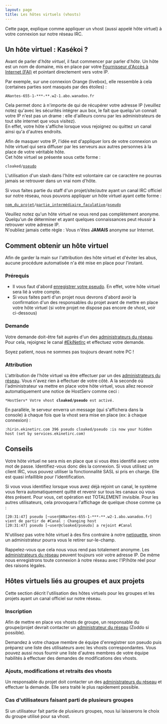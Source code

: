 ```yaml
---
layout: page
title: Les hôtes virtuels (vhosts)
---
```


Cette page, explique comme appliquer un vhost (aussi appelé hôte virtuel) à votre connexion sur notre réseau IRC.


## Un hôte virtuel : Kasékoi ?
Avant de parler d'*hôte virtuel*, il faut commencer par parler d'*hôte*.
Un hôte est un nom de domaine, mis en place par votre [Fournisseur d'Accès à Internet (FAI)](https://fr.wikipedia.org/wiki/Fournisseur_d%27acc%C3%A8s_%C3%A0_Internet) et pointant directement vers votre IP.

Par exemple, sur une connexion Orange (livebox), elle ressemble à cela (certaines parties sont masqués par des étoiles) :
<pre><code>ANantes-655-1-***-**.w2-1.abo.wanadoo.fr
</code></pre>

Cela permet donc à n'importe de qui de récupérer votre adresse IP (veuillez notez qu'avec les sécurités intégrer aux box, le fait que quelqu'un connait votre IP n'est pas un drame : elle d'ailleurs connu par les administrateurs de tout site internet que vous visitez).  
En effet, votre hôte s'affiche lorsque vous rejoignez ou quittez un canal ainsi qu'a d'autres endroits.

Afin de masquer votre IP, l'idée est d'appliquer lors de votre connexion un hôte virtuel qui sera diffuser par les serveurs aux autres personnes à la place de votre véritable hôte.  
Cet hôte virtuel se présente sous cette forme :
<pre><code>cloaked/<u>pseudo</u>
</code></pre>
L'utilisation d'un slash dans l'hôte est volontaire car ce caractère ne pourras jamais se retrouver dans un vrai nom d'hôte.

Si vous faites partie du staff d'un projet/site/*autre* ayant un canal IRC officiel sur notre réseau, nous pouvons appliquer un hôte virtuel ayant cette forme :
<pre><code><u>nom_du_projet</u>/<u>partie_intermédiaire_faculative</u>/<u>pseudo</u>
</code></pre>

Veuillez notez qu'un hôte virtuel ne vous rend pas complètement anonyme. Quelqu'un de déterminer et ayant quelques connaissances peut réussir à retrouver votre adresse IP.  
N'oubliez jamais cette règle : Vous n'êtes **JAMAIS** anonyme sur Internet.


## Comment obtenir un hôte virtuel
Afin de garder la main sur l'attribution des hôte virtuel et d'éviter les abus, aucune procédure automatisée n'a été mise en place pour l'instant.

### Prérequis
* Il vous faut d'abord [enregistrer votre pseudo](services.html#enregistrer-son-pseudo). En effet, votre hôte virtuel sera lié à votre compte.
* Si vous faites parti d'un projet nous devrons d'abord avoir la confirmation d'un des responsables du projet avant de mettre en place votre hôte virtuel
(si votre projet ne dispose pas encore de vhost, voir ci-dessous)

### Demande
Votre demande doit-être fait auprès d'un des [administrateurs du réseau](/equipe.html).
Pour cela, rejoignez le canal [#EkiNetIrc](irc://irc.ekinetirc.fr.nf/#EkiNetIrc) et effectuez votre demande.

Soyez patient, nous ne sommes pas toujours devant notre PC !

### Attribution
L'attribution de l'hôte virtuel va être effectuer par un des [administrateurs du réseau](/equipe.html). Vous n'avez rien à effectuer de votre côté.
A la seconde où l'administrateur va mettre en place votre hôte virtuel, vous allez recevoir automatiquement une notice de HostServ comme ceci :
<pre><code>*HostServ* Votre vhost <strong>cloaked/pseudo</strong> est activé.
</code></pre>
En parallèle, le serveur enverra un message (qui s'affichera dans la console) à chaque fois que la vhost sera mise en place (ex: à chaque connexion) :
<pre><code>:hirin.ekinetirc.com 396 pseudo cloaked/pseudo :is now your hidden host (set by services.ekinetirc.com)
</code></pre>


## Conseils
Votre hôte virtuel ne sera mis en place que si vous êtes identifié avec votre mot de passe. Identifiez-vous donc dès la connexion.
Si vous utilisez un client IRC, vous pouvez utiliser la fonctionnalité SASL si pris en charge. Elle est quasi infaillible pour l'identification.

Si vous vous identifiez lorsque vous avez déjà rejoint un canal, le système vous ferra automatiquement quitté et revenir sur tous les canaux où vous êtes présent.
Pour vous, cet opération est TOTALEMENT invisible. Pour les autres utilisateurs, cela provoquera l'affichage de quelque chose comme ça :
<pre><code>[20:31:47] pseudo [~user@ANantes-655-1-***-**.w2-1.abo.wanadoo.fr] vient de partir de #Canal : Changing host
[20:31:47] pseudo [~user@cloaked/pseudo] a rejoint #Canal
</code></pre>

N'utilisez pas votre hôte virtuel à des fins contraire à notre [netiquette](/netiquette.md), sinon un administrateur pourra vous le retirer sur-le-champ.

Rappelez-vous que cela nous vous rend pas totalement anonyme. Les [administrateurs du réseau](/equipe.html) peuvent toujours voir votre adresse IP.
De même nous enregistrons toute connexion à notre réseau avec l'IP/hôte réel pour des raisons légales.


## Hôtes virtuels liés au groupes et aux projets
Cette section décrit l'utilisation des hôtes virtuels pour les groupes et les projets ayant un canal officiel sur notre réseau.

### Inscription
Afin de mettre en place vos vhosts de groupe, un responsable du groupe/projet devrait contacter un [administrateur du réseau](/equipe.html) (Zoddo si possible).

Demandez à votre chaque membre de équipe d'enregistrer son pseudo puis préparez une liste des utilisateurs avec les vhosts correspondantes.
Vous pouvez aussi nous fournir une liste d'autres membres de votre équipe habilités à effectuer des demandes de modifications des vhosts.

### Ajouts, modifications et retraits des vhosts
Un responsable du projet doit contacter un des [administrateurs du réseau](/equipe.html) et effectuer la demande.
Elle sera traité le plus rapidement possible.

### Cas d'utilisateurs faisant parti de plusieurs groupes
Si un utilisateur fait partie de plusieurs groupes, nous lui laisserons le choix du groupe utilisé pour sa vhost.

